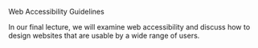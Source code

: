 Web Accessibility Guidelines

In our final lecture, we will examine web accessibility and discuss how to design websites that are usable by a wide range of users.
